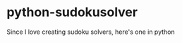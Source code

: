 python-sudokusolver
===================

Since I love creating sudoku solvers, here's one in python
